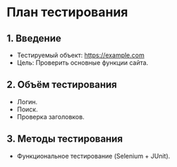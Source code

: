 # План тестирования

## 1. Введение
- Тестируемый объект: https://example.com
- Цель: Проверить основные функции сайта.

## 2. Объём тестирования
- Логин.
- Поиск.
- Проверка заголовков.

## 3. Методы тестирования
- Функциональное тестирование (Selenium + JUnit).
